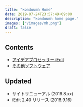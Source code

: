 ```yaml
---
title: "kondoumh Home"
date: 2019-07-24T23:57:49+09:00
description: "kondoumh home page."
images: ["/images/mh.png"]
draft: false
---
```


## Contents

- [アイデアプロセッサー iEdit](/software/iedit/)
- [その他ソフトウェア](software/)

## Updated

- サイトリニューアル (2019.8.xx)
- iEdit 2.40 リリース (2018.9.16)